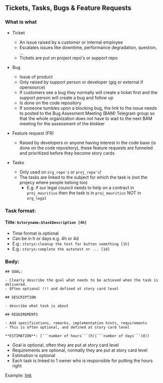 ## Tickets, Tasks, Bugs & Feature Requests

### What is what

- Ticket
    - An issue raised by a customer or internal employee
    - Escalates issues like downtime, performance degradation, question, ...
    - Tickets are put on project repo's or support repo
 
- Bug
    - Issue of product
    - Only raised by support person or developer (gig or external if opensource)
    - If customers see a bug they normally will create a ticket first and the support person will create a bug and follow up
    - Is done on the code repository
    - If someone tumbles upon a blocking bug, the link to the issue needs to posted to the Bug Assesment Meeting (BAM) Telegram group so that the whole organization does not have to wait to the next BAM meeting for the assessment of the blokker
    
- Feature request (FR)
    - Raised by developers or anyone having interest in the code base (is done on the code repository), these feature requests are funneled and prioritized before they become story cards

- Tasks
    - Only used on ```org_repo's``` or ```proj_repo's```!
    - The tasks are linked to the subject for which the task is (not the projecy where people belong too)
        - E.g. if our legal council needs to help on a contract in ```proj_mauritius``` then the task is in ```proj_mauritius``` NOT in ```org_legal```


### Task format:

#### Title: ```$storyname:$taskDescription [4h]```

- Time format is optional
- Can be in h or days e.g. 4h or 4d 
- E.g.: ```storyx:cleanup the text for button something [1h]```
- E.g.: ```storyx:complete the autotest nr ... [1d]```

	
### Body:

```
## GOAL:

- Clearly describe the goal what needs to be achieved when the task is delivered.
- Often optional !!! and defined at story card level

## DESCRIPTION

- describe what task is about

## REQUIREMENTS

- Add specifications, remarks, implementation hints, requirements
- This is often optional, and defined at story card level 

**ESTIMATION**: [```number of hours```(h)|```number of days```(d)] 

```

- Goal is optional, often they are put at story card level
- Requirements are optional, normally they are put at story card level
- Estimation is optional
- Each task is linked to 1 owner who is responsible for putting the hours right

Example: [link](https://github.com/Incubaid/dev_process/issues/20)